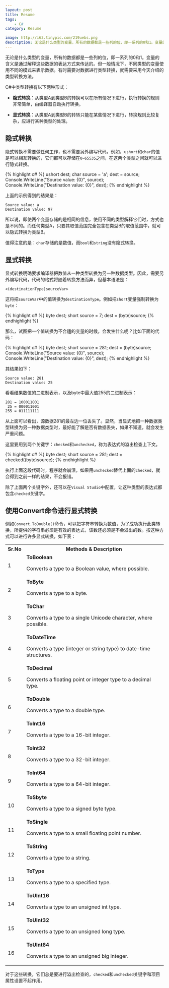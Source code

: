 ```yaml
---
layout: post
title: Resume
tags:
    - C#
category: Resume

image: http://i63.tinypic.com/219uebs.png
description: 无论是什么类型的变量，所有的数据都是一些列的位，即一系列的0和1。变量的含义是通过解释这些数据的表达方式来传达的。但一般情况下，不同类型的变量使用不同的模式来表示数据。有时需要对数据进行类型转换，就需要采用今天介绍的类型转换方法。
---
```


无论是什么类型的变量，所有的数据都是一些列的位，即一系列的0和1。变量的含义是通过解释这些数据的表达方式来传达的。但一般情况下，不同类型的变量使用不同的模式来表示数据。有时需要对数据进行类型转换，就需要采用今天介绍的类型转换方法。

C#中类型转换有以下两种形式：

* **隐式转换**：从类型A到类型B的转换可以在所有情况下进行，执行转换的规则非常简单，由编译器自动执行转换。

* **显式转换**：从类型A到类型B的转转只能在某些情况下进行，转换规则比较复杂，应进行某种类型的处理。

## 隐式转换

隐式转换不需要做任何工作，也不需要另外编写代码。例如，`ushort`和`char`的值是可以相互转换的，它们都可以存储在`0~65535`之间，在这两个类型之间就可以进行隐式转换。

{% highlight c# %}
ushort dest;
char source = 'a';
dest = source;
Console.WriteLine("Source value: {0}", source);
Console.WriteLine("Destination value: {0}", dest);
{% endhighlight %}

上面的示例得到的结果是：

~~~
Source value: a
Destination value: 97
~~~

所以说，即使两个变量存储的是相同的信息，使用不同的类型解释它们时，方式也是不同的。而任何类型A，只要其取值范围完全包含在类型B的取值范围中，就可以隐式转换为类型B。

值得注意的是：`char`存储的是数值，而`bool`和`string`没有隐式转换。

## 显式转换

显式转换明确要求编译器把数值从一种类型转换为另一种数据类型。因此，需要另外编写代码，代码的格式将随着转换方法而异，但基本语法是：

~~~
<(destinationType)sourceVar>
~~~

这将把`sourceVar`中的值转换为`destinationType`。例如把`short`变量强制转换为`byte`：

{% highlight c# %}
byte dest;
short source = 7;
dest = (byte)source;
{% endhighlight %}

那么，试图把一个值转换为不合适的变量的时候，会发生什么呢？比如下面的代码：

{% highlight c# %}
byte dest;
short source = 281;
dest = (byte)source;
Console.WriteLine("Source value: {0}", source);
Console.WriteLine("Destination value: {0}", dest);
{% endhighlight %}

其结果如下：

~~~
Source value: 281
Destination value: 25
~~~

看看结果数值的二进制表示，以及byte中最大值255的二进制表示：

~~~
281 = 100011001
 25 = 000011001
255 = 011111111
~~~

从上面可以看出，源数据281的最左边一位丢失了。显然，当显式地把一种数据类型转换为另一种数据类型时，最好能了解是否有数据丢失，如果不知道，就会发生严重问题。

这里要用到两个关键字：`checked`和`unchecked`，称为表达式的溢出检查上下文。

{% highlight c# %}
byte dest;
short source = 281;
dest = checked((byte)source);
{% endhighlight %}

执行上面这段代码时，程序就会崩溃，如果用`unchecked`替代上面的`checked`，就会得到之前一样的结果，不会报错。

除了上面两个关键字外，还可以在`Visual Studio`中配置，让这种类型的表达式都包含`checked`关键字。

## 使用Convert命令进行显式转换

例如`Convert.ToDouble()`命令，可以把字符串转换为数值，为了成功执行此类转换，所提供的字符串必须是有效的表达式，该数还必须是不会溢出的数。按这种方式可以进行许多显式转换，如下表：

<table>
<tr>
<th style="width:5%;">Sr.No</th>
<th>Methods &amp; Description</th>
</tr>
<tr>
<td>1</td>
<td><b>ToBoolean</b>
<p>Converts a type to a Boolean value, where possible.</p>
</td>
</tr>
<tr>
<td>2</td>
<td><b>ToByte</b>
<p>Converts a type to a byte.</p>
</td>
</tr>
<tr>
<td>3</td>
<td><b>ToChar</b>
<p>Converts a type to a single Unicode character, where possible.</p>
</td>
</tr>
<tr>
<td>4</td>
<td><b>ToDateTime</b>
<p>Converts a type (integer or string type) to date-time structures.</p>
</td>
</tr>
<tr>
<td>5</td>
<td><b>ToDecimal</b>
<p>Converts a floating point or integer type to a decimal type.</p>
</td>
</tr>
<tr>
<td>6</td>
<td><b>ToDouble</b>
<p>Converts a type to a double type.</p>
</td>
</tr>
<tr>
<td>7</td>
<td><b>ToInt16</b>
<p>Converts a type to a 16-bit integer.</p>
</td>
</tr>
<tr>
<td>8</td>
<td><b>ToInt32</b>
<p>Converts a type to a 32-bit integer.</p>
</td>
</tr>
<tr>
<td>9</td>
<td><b>ToInt64</b>
<p>Converts a type to a 64-bit integer.</p>
</td>
</tr>
<tr>
<td>10</td>
<td><b>ToSbyte</b>
<p>Converts a type to a signed byte type.</p>
</td>
</tr>
<tr>
<td>11</td>
<td><b>ToSingle</b>
<p>Converts a type to a small floating point number.</p>
</td>
</tr>
<tr>
<td>12</td>
<td><b>ToString</b>
<p>Converts a type to a string.</p>
</td>
</tr>
<tr>
<td>13</td>
<td><b>ToType</b>
<p>Converts a type to a specified type.</p>
</td>
</tr>
<tr>
<td>14</td>
<td><b>ToUInt16</b>
<p>Converts a type to an unsigned int type.</p>
</td>
</tr>
<tr>
<td>15</td>
<td><b>ToUInt32</b>
<p>Converts a type to an unsigned long type.</p>
</td>
</tr>
<tr>
<td>16</td>
<td><b>ToUInt64</b>
<p>Converts a type to an unsigned big integer.</p>
</td>
</tr>
</table>

对于这些转换，它们总是要进行溢出检查的，`checked`和`unchecked`关键字和项目属性设置不起作用。
